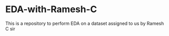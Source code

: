 # EDA-with-Ramesh-C

This is a repository to perform EDA on a dataset assigned to us by Ramesh C sir
